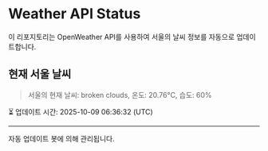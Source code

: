 
# Weather API Status

이 리포지토리는 OpenWeather API를 사용하여 서울의 날씨 정보를 자동으로 업데이트합니다.

## 현재 서울 날씨
> 서울의 현재 날씨: broken clouds, 온도: 20.76°C, 습도: 60%

⏳ 업데이트 시간: 2025-10-09 06:36:32 (UTC)

---
자동 업데이트 봇에 의해 관리됩니다.
